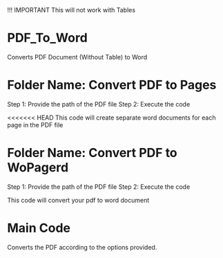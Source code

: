 !!! IMPORTANT
This will not work with Tables

# PDF_To_Word
Converts PDF Document (Without Table) to Word 

# Folder Name: Convert PDF to Pages
Step 1: Provide the path of the PDF file
Step 2: Execute the code

<<<<<<< HEAD
This code will  create separate word documents for each page in the PDF file


# Folder Name: Convert PDF to WoPagerd
Step 1: Provide the path of the PDF file
Step 2: Execute the code

This code will convert your pdf to word document

# Main Code
Converts the PDF according to the options provided.

